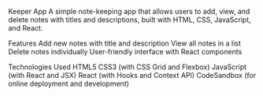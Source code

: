 Keeper App
A simple note-keeping app that allows users to add, view, and delete notes with titles and descriptions, built with HTML, CSS, JavaScript, and React.

Features
Add new notes with title and description
View all notes in a list
Delete notes individually
User-friendly interface with React components

Technologies Used
HTML5
CSS3 (with CSS Grid and Flexbox)
JavaScript (with React and JSX)
React (with Hooks and Context API)
CodeSandbox (for online deployment and development)
